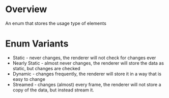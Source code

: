 # Overview
An enum that stores the usage type of elements

# Enum Variants
- Static - never changes, the renderer will not check for changes ever
- Nearly Static - almost never changes, the renderer will store the data as static, but changes are checked
- Dynamic - changes frequently, the renderer will store it in a way that is easy to change
- Streamed - changes (almost) every frame, the renderer will not store a copy of the data, but instead stream it.